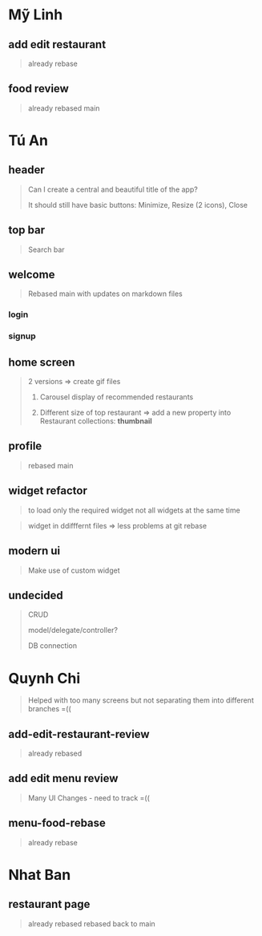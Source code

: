 # Mỹ Linh
## add edit restaurant
> already rebase

## food review
> already rebased main

# Tú An
## header
> Can I create a central and beautiful title of the app?
> 
> It should still have basic buttons: Minimize, Resize (2 icons), Close


## top bar
> Search bar


## welcome
> Rebased main with updates on markdown files
 

### login
### signup

## home screen
> 2 versions => create gif files
> 
> 1. Carousel display of recommended restaurants 
> 
> 2. Different size of top restaurant => add a new property into Restaurant collections: **thumbnail**

## profile
> rebased main

## widget refactor
> to load only the required widget not all widgets at the same time

> widget in ddifffernt files => less problems at git rebase

## modern ui
> Make use of custom widget


## undecided
> CRUD
> 
> model/delegate/controller?
> 
> DB connection
> 

# Quynh Chi

> Helped with too many screens but not separating them into different branches =((

## add-edit-restaurant-review
> already rebased

## add edit menu review
> Many UI Changes - need to track =((

## menu-food-rebase
> already rebase

# Nhat Ban
## restaurant page
> already rebased 
> rebased back to main
